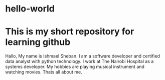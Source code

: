 # hello-world
This is my short repository for learning github
===============================================================================
Hallo,
My name is Ishmael Sheban. I am a software developer and certified data analyst with python technology.
I work at The Nairobi Hospital as a systems developer.
My hobbies are playing musical instrument and watching movies.
Thats all about me.



